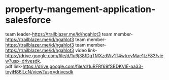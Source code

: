 # property-mangement-application-salesforce 
team leader-https://trailblazer.me/id/hgahlot3
team member-https://trailblazer.me/id/hgahlot3
team member-https://trailblazer.me/id/hgahlot3
team member-https://trailblazer.me/id/hgahlot3
video link-https://drive.google.com/file/d/1u6j38fDqTMXzdWv1T4wtrcyMae1tzF83/view?usp=drivesdk.                         
pdf link-https://drive.google.com/file/d/1uRFRf69fSBDKVlE-aa33-txyjH86lLcN/view?usp=drivesdk

